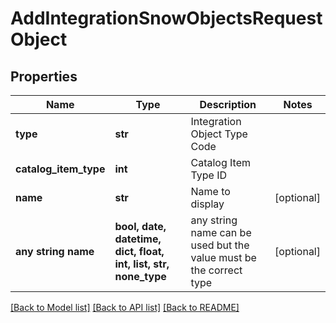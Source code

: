 # AddIntegrationSnowObjectsRequestObject


## Properties
Name | Type | Description | Notes
------------ | ------------- | ------------- | -------------
**type** | **str** | Integration Object Type Code | 
**catalog_item_type** | **int** | Catalog Item Type ID | 
**name** | **str** | Name to display | [optional] 
**any string name** | **bool, date, datetime, dict, float, int, list, str, none_type** | any string name can be used but the value must be the correct type | [optional]

[[Back to Model list]](../README.md#documentation-for-models) [[Back to API list]](../README.md#documentation-for-api-endpoints) [[Back to README]](../README.md)


